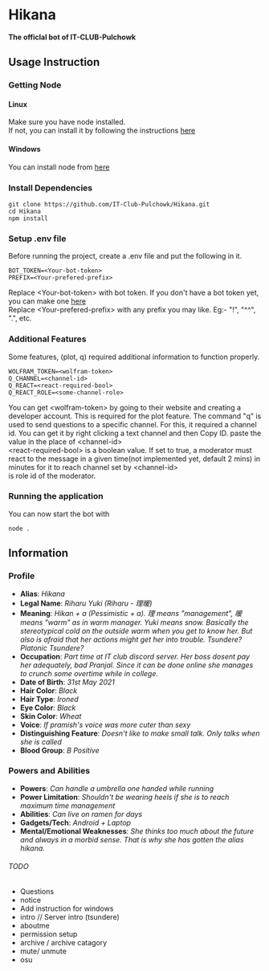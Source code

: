 # Hikana  
**The officlal bot of IT-CLUB-Pulchowk**

## Usage Instruction
### Getting Node
#### Linux
Make sure you have node installed.  
If not, you can install it by following the instructions [here](https://nodejs.org/en/download/package-manager/)  

#### Windows 
You can install node from [here](https://nodejs.org/en/download/)  

### Install Dependencies

```
git clone https://github.com/IT-Club-Pulchowk/Hikana.git   
cd Hikana
npm install  
````

### Setup .env file
Before running the project, create a .env file and put the following in it.

```
BOT_TOKEN=<Your-bot-token>  
PREFIX=<Your-prefered-prefix>
```

Replace \<Your-bot-token\> with bot token. If you don't have a bot token yet, you can make one [here](https://discord.com/developers/applications)   
Replace \<Your-prefered-prefix\> with any prefix you may like. Eg:- "!", "^^", ".", etc.     

### Additional Features
Some features, (plot, q) required additional information to function properly.

```
WOLFRAM_TOKEN=<wolfram-token>
Q_CHANNEL=<channel-id>
Q_REACT=<react-required-bool>
Q_REACT_ROLE=<some-channel-role>
```

You can get \<wolfram-token\> by going to their website and creating a developer account. This is required for the plot feature.
The command "q" is used to send questions to a specific channel. For this, it required a channel id. You can get it by right clicking a text channel and then Copy ID. paste the value in the place of \<channel-id\>  
\<react-required-bool\> is a boolean value. If set to true, a moderator must react to the message in a given time<react-time>(not implemented yet, default 2 mins) in minutes for it to reach channel set by \<channel-id\>  
<some-channel-role> is role id of the moderator.


### Running the application
You can now start the bot with  
```
node .
```  

## Information

### Profile
* **Alias**: *Hikana*
* **Legal Name**: *Riharu Yuki (Riharu - 理暖)*
* **Meaning**: *Hikan + a (Pessimistic + a). 理 means "management", 暖 means "warm" as in warm manager. Yuki means snow. Basically the stereotypical cold on the outside warm when you get to know her. But also is afraid that her actions might get her into trouble. Tsundere? Platonic Tsundere?*
* **Occupation**: *Part time at IT club discord server. Her boss dosent pay her adequately, bad Pranjal. Since it can be done online she manages to crunch some overtime while in college.*
* **Date of Birth**: *31st May 2021*
* **Hair Color**: *Black*
* **Hair Type**: *Ironed*
* **Eye Color**: *Black*
* **Skin Color**: *Wheat*
* **Voice**: *If pramish's voice was more cuter than sexy*
* **Distinguishing Feature**: *Doesn't like to make small talk. Only talks when she is called*
* **Blood Group**: *B Positive*

### Powers and Abilities  
* **Powers**: *Can handle a umbrella one handed while running*
* **Power Limitation**: *Shouldn't be wearing heels if she is to reach maximum time management*
* **Abilities**: *Can live on ramen for days*
* **Gadgets/Tech**: *Android + Laptop*
* **Mental/Emotional Weaknesses**: *She thinks too much about the future and always in a morbid sense. That is why she has gotten the alias hikana.*

###### TODO
* Questions
* notice
* Add instruction for windows
* intro // Server intro (tsundere)
* aboutme
* permission setup
* archive / archive catagory
* mute/ unmute
* osu

